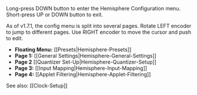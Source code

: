 Long-press DOWN button to enter the Hemisphere Configuration menu. Short-press UP or DOWN button to exit.

As of v1.7.1, the config menu is split into several pages. Rotate LEFT encoder to jump to different pages. Use RIGHT encoder to move the cursor and push to edit.

* **Floating Menu:** [[Presets|Hemisphere-Presets]]
* **Page 1:** [[General Settings|Hemisphere-General-Settings]]
* **Page 2** [[Quantizer Set-Up|Hemisphere-Quantizer-Setup]]
* **Page 3:** [[Input Mapping|Hemisphere-Input-Mapping]]
* **Page 4:** [[Applet Filtering|Hemisphere-Applet-Filtering]]

See also: [[Clock-Setup]]